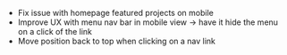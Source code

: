 - Fix issue with homepage featured projects on mobile
- Improve UX with menu nav bar in mobile view -> have it hide the menu on a click of the link
- Move position back to top when clicking on a nav link


